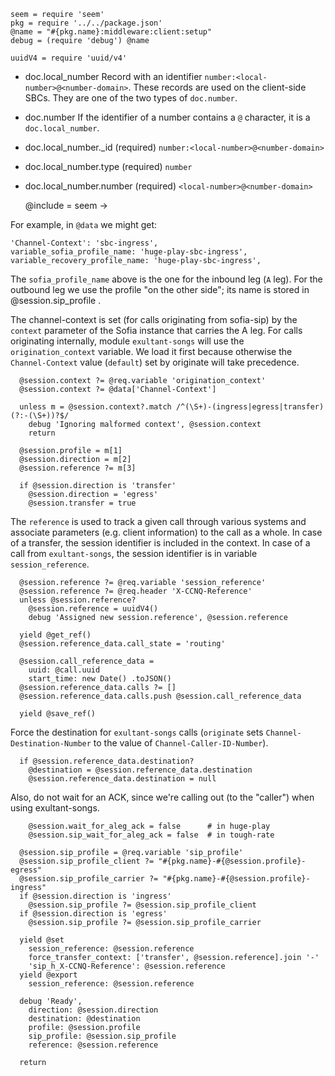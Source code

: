     seem = require 'seem'
    pkg = require '../../package.json'
    @name = "#{pkg.name}:middleware:client:setup"
    debug = (require 'debug') @name

    uuidV4 = require 'uuid/v4'

* doc.local_number Record with an identifier `number:<local-number>@<number-domain>`. These records are used on the client-side SBCs. They are one of the two types of `doc.number`.
* doc.number If the identifier of a number contains a `@` character, it is a `doc.local_number`.
* doc.local_number._id (required) `number:<local-number>@<number-domain>`
* doc.local_number.type (required) `number`
* doc.local_number.number (required) `<local-number>@<number-domain>`

    @include = seem ->

For example, in `@data` we might get:

```
'Channel-Context': 'sbc-ingress',
variable_sofia_profile_name: 'huge-play-sbc-ingress',
variable_recovery_profile_name: 'huge-play-sbc-ingress',
```

The `sofia_profile_name` above is the one for the inbound leg (`A` leg). For the outbound leg we use the profile "on the other side"; its name is stored in  @session.sip_profile .

The channel-context is set (for calls originating from sofia-sip) by the `context` parameter of the Sofia instance that carries the A leg.
For calls originating internally, module `exultant-songs` will use the `origination_context` variable.
We load it first because otherwise the `Channel-Context` value (`default`) set by originate will take precedence.

      @session.context ?= @req.variable 'origination_context'
      @session.context ?= @data['Channel-Context']

      unless m = @session.context?.match /^(\S+)-(ingress|egress|transfer)(?:-(\S+))?$/
        debug 'Ignoring malformed context', @session.context
        return

      @session.profile = m[1]
      @session.direction = m[2]
      @session.reference ?= m[3]

      if @session.direction is 'transfer'
        @session.direction = 'egress'
        @session.transfer = true

The `reference` is used to track a given call through various systems and associate parameters (e.g. client information) to the call as a whole.
In case of a transfer, the session identifier is included in the context.
In case of a call from `exultant-songs`, the session identifier is in variable `session_reference`.

      @session.reference ?= @req.variable 'session_reference'
      @session.reference ?= @req.header 'X-CCNQ-Reference'
      unless @session.reference?
        @session.reference = uuidV4()
        debug 'Assigned new session.reference', @session.reference

      yield @get_ref()
      @session.reference_data.call_state = 'routing'

      @session.call_reference_data =
        uuid: @call.uuid
        start_time: new Date() .toJSON()
      @session.reference_data.calls ?= []
      @session.reference_data.calls.push @session.call_reference_data

      yield @save_ref()

Force the destination for `exultant-songs` calls (`originate` sets `Channel-Destination-Number` to the value of `Channel-Caller-ID-Number`).

      if @session.reference_data.destination?
        @destination = @session.reference_data.destination
        @session.reference_data.destination = null

Also, do not wait for an ACK, since we're calling out (to the "caller") when using exultant-songs.

        @session.wait_for_aleg_ack = false      # in huge-play
        @session.sip_wait_for_aleg_ack = false  # in tough-rate

      @session.sip_profile = @req.variable 'sip_profile'
      @session.sip_profile_client ?= "#{pkg.name}-#{@session.profile}-egress"
      @session.sip_profile_carrier ?= "#{pkg.name}-#{@session.profile}-ingress"
      if @session.direction is 'ingress'
        @session.sip_profile ?= @session.sip_profile_client
      if @session.direction is 'egress'
        @session.sip_profile ?= @session.sip_profile_carrier

      yield @set
        session_reference: @session.reference
        force_transfer_context: ['transfer', @session.reference].join '-'
        'sip_h_X-CCNQ-Reference': @session.reference
      yield @export
        session_reference: @session.reference

      debug 'Ready',
        direction: @session.direction
        destination: @destination
        profile: @session.profile
        sip_profile: @session.sip_profile
        reference: @session.reference

      return
